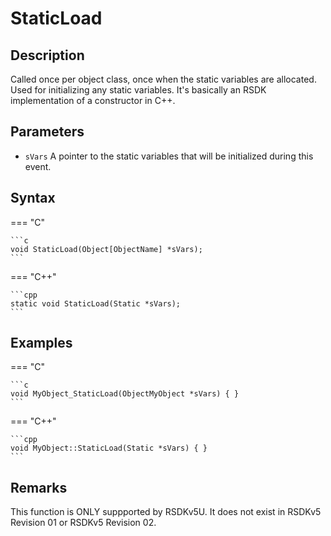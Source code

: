 # StaticLoad

## Description
Called once per object class, once when the static variables are allocated. Used for initializing any static variables. It's basically an RSDK implementation of a constructor in C++.

## Parameters
- `sVars`
A pointer to the static variables that will be initialized during this event.

## Syntax
=== "C"

	```c
	void StaticLoad(Object[ObjectName] *sVars);
	```

=== "C++"

	```cpp
	static void StaticLoad(Static *sVars);
	```

## Examples
=== "C"

	```c
	void MyObject_StaticLoad(ObjectMyObject *sVars) { }
	```

=== "C++"

	```cpp
	void MyObject::StaticLoad(Static *sVars) { }
	```

## Remarks
This function is ONLY suppported by RSDKv5U. It does not exist in RSDKv5 Revision 01 or RSDKv5 Revision 02.